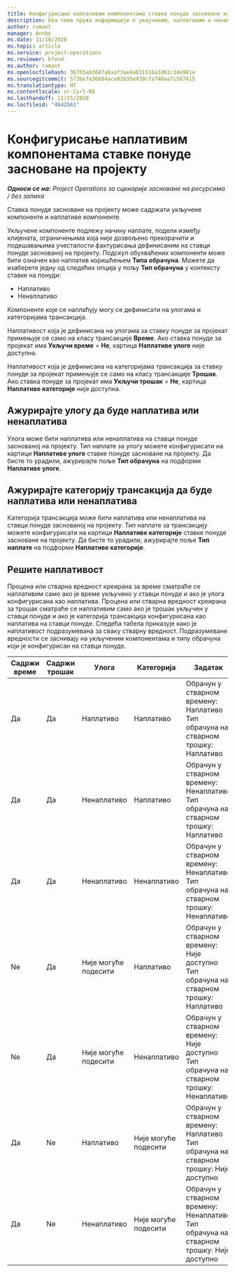 ```yaml
---
title: Конфигурисање наплативим компонентама ставке понуде засноване на пројекту
description: Ова тема пружа информације о укљученим, наплативим и ненаплативим компонентама на ставкама понуда заснованих на пројекту.
author: rumant
manager: Annbe
ms.date: 11/18/2020
ms.topic: article
ms.service: project-operations
ms.reviewer: kfend
ms.author: rumant
ms.openlocfilehash: 36765ab3687a8aaf3ae4a631516a1d61c14e981e
ms.sourcegitcommit: 573be7e36604ace82b35e439cfa748aa7c587415
ms.translationtype: HT
ms.contentlocale: sr-Cyrl-RS
ms.lasthandoff: 11/25/2020
ms.locfileid: "4642561"
---
```

# <a name="configure-the-chargeable-components-of-a-project-based-quote-line"></a>Конфигурисање наплативим компонентама ставке понуде засноване на пројекту

_**Односи се на:** Project Operations за сценарије засноване на ресурсима / без залиха_

Ставка понуде засноване на пројекту може садржати укључене компоненте и наплативе компоненте.

Укључене компоненте подлежу начину наплате, подели између клијената, ограничењима која није дозвољено прекорачити и подешавањима учесталости фактурисања дефинисаним на ставци понуде заснованој на пројекту.
Подскуп обухваћених компоненти може бити означен као наплатив коришћењем **Типа обрачуна**. Можете да изаберете једну од следећих опција у пољу **Тип обрачуна** у контексту ставке на понуди:

   - Наплативо
   - Ненаплативо

Компоненте које се наплаћују могу се дефинисати на улогама и категоријама трансакција.

Наплативост која је дефинисана на улогама за ставку понуде за пројекат примењује се само на класу трансакције **Време**. Ако ставка понуде за пројекат има **Укључи време** = **Не**, картица **Наплативе улоге** није доступна.

Наплативост која је дефинисана на категоријама трансакција за ставку понуде за пројекат примењује се само на класу трансакције **Трошак**. Ако ставка понуде за пројекат има **Укључи трошак** = **Не**, картица **Наплативе категорије** није доступна.

## <a name="update-a-role-to-be-chargeable-or-non-chargeable"></a>Ажурирајте улогу да буде наплатива или ненаплатива
Улога може бити наплатива или ненаплатива на ставци понуде заснованој на пројекту. Тип наплате за улогу можете конфигурисати на картици **Наплативе улоге** ставке понуде засноване на пројекту. Да бисте то урадили, ажурирајте поље **Тип обрачуна** на подформи **Наплативе улоге**. 

## <a name="update-a-transaction-category-to-be-chargeable-or-non-chargeable"></a>Ажурирајте категорију трансакција да буде наплатива или ненаплатива
Категорија трансакција може бити наплатива или ненаплатива на ставци понуде заснованој на пројекту. Тип наплате за трансакцију можете конфигурисати на картици **Наплативе категорије** ставке понуде засноване на пројекту. Да бисте то урадили, ажурирајте поље **Тип наплате** на подформи **Наплативе категорије**. 

## <a name="resolve-chargeability"></a>Решите наплативост

Процена или стварна вредност креирана за време сматраће се наплативим само ако је време укључено у ставци понуде и ако је улога конфигурисана као наплатива.
Процена или стварна вредност креирана за трошак сматраће се наплативим само ако је трошак укључен у ставци понуде и ако је категорија трансакција конфигурисана као наплатива на ставци понуде. Следећа табела приказује како је наплативост подразумевана за сваку стварну вредност. Подразумеване вредности се заснивају на укљученим компонентама и типу обрачуна који је конфигурисан на ставци понуде.

| Садржи време | Садржи трошак | Улога | Категорија | Задатак |
| --- | --- | --- | --- | --- |
| Да | Да | Наплативо | Наплативо | Обрачун у стварном времену: Наплативо </br>Тип обрачуна на стварном трошку: Наплативо |
| Да | Да | Ненаплативо | Наплативо | Обрачун у стварном времену: Ненаплативо </br>Тип обрачуна на стварном трошку: Наплативо |
| Да | Да | Ненаплативо | Ненаплативо | Обрачун у стварном времену: Ненаплативо </br>Тип обрачуна на стварном трошку: Ненаплативо |
| Ne | Да | Није могуће подесити | Наплативо | Обрачун у стварном времену: Није доступно </br>Тип обрачуна на стварном трошку: Наплативо |
| Ne | Да | Није могуће подесити | Ненаплативо | Обрачун у стварном времену: Није доступно </br>Тип обрачуна на стварном трошку: Ненаплативо |
| Да | Ne | Наплативо | Није могуће подесити | Обрачун у стварном времену: Наплативо </br>Тип обрачуна на стварном трошку: Није доступно |
| Да | Ne | Ненаплативо | Није могуће подесити | Обрачун у стварном времену: Ненаплативо </br> Тип обрачуна на стварном трошку: Није доступно |
